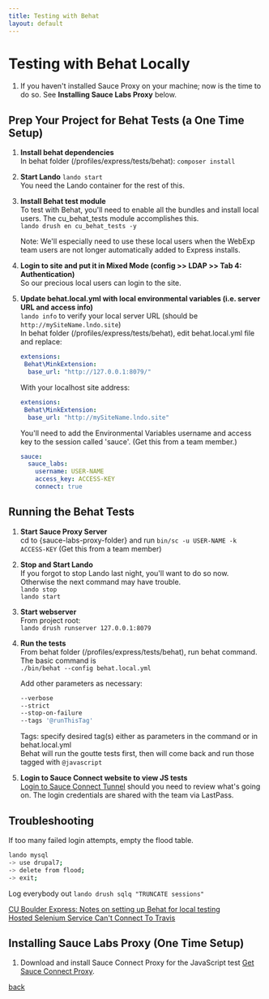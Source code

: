 ```yaml
---
title: Testing with Behat
layout: default
---
```


# Testing with Behat Locally

1. If you haven't installed Sauce Proxy on your machine; now is the time to do so. See **Installing Sauce Labs Proxy** below.

## Prep Your Project for Behat Tests (a One Time Setup)

1. **Install behat dependencies** <br />
   In behat folder (/profiles/express/tests/behat):  `composer install`

1. **Start Lando** `lando start` <br />
   You need the Lando container for the rest of this.

1. **Install Behat test module** <br/>
   To test with Behat, you'll need to enable all the bundles and install local users. The cu_behat_tests module accomplishes this. <br/>
   `lando drush en cu_behat_tests -y` <br />

   Note: We'll especially need to use these local users when the WebExp team users are not longer automatically added to Express installs.

1. **Login to site and put it in Mixed Mode (config >> LDAP >> Tab 4: Authentication)** <br/>
    So our precious local users can login to the site.

1. **Update behat.local.yml with local environmental variables (i.e. server URL and access info)** <br />
   `lando info` to verify your local server URL (should be `http://mySiteName.lndo.site`)<br />
   In behat folder (/profiles/express/tests/behat), edit behat.local.yml file and replace:

      ```yml
      extensions:
       Behat\MinkExtension:
        base_url: "http://127.0.0.1:8079/"
      ```

      With your localhost site address:

      ```yml
      extensions:
       Behat\MinkExtension:
        base_url: "http://mySiteName.lndo.site"
      ```

      You'll need to add the Environmental Variables username and access key to the session called 'sauce'. (Get this from a team member.)
      ``` yml
      sauce:
        sauce_labs:
          username: USER-NAME
          access_key: ACCESS-KEY
          connect: true
      ```

## Running the Behat Tests

1. **Start Sauce Proxy Server** <br />
   cd to {sauce-labs-proxy-folder} and run `bin/sc -u USER-NAME -k ACCESS-KEY` (Get this from a team member)<br />

1. **Stop and Start Lando** <br />
   If you forgot to stop Lando last night, you'll want to do so now. Otherwise the next command may have trouble. <br />
   `lando stop` <br />
   `lando start`

1. **Start webserver** <br />
   From project root: <br />
   `lando drush runserver 127.0.0.1:8079`

1. **Run the tests** <br />
   From behat folder (/profiles/express/tests/behat), run behat command.  <br />
   The basic command is <br />
   `./bin/behat --config behat.local.yml` <br />

   Add other parameters as necessary: <br />
   ```sh
   --verbose
   --strict
   --stop-on-failure
   --tags '@runThisTag'

   ```

   Tags: specify desired tag(s) either as parameters in the command or in behat.local.yml <br />
   Behat will run the goutte tests first, then will come back and run those tagged with `@javascript`

1. **Login to Sauce Connect website to view JS tests**<br />
   [Login to Sauce Connect Tunnel](https://app.saucelabs.com/login) should you need to review what's going on. The login credentials are shared with the team via LastPass.


## Troubleshooting

If too many failed login attempts, empty the flood table.
```sh
lando mysql
-> use drupal7;
-> delete from flood;
-> exit;
```
Log everybody out
`lando drush sqlq "TRUNCATE sessions"`

[CU Boulder Express: Notes on setting up Behat for local testing](https://github.com/CuBoulder/express/tree/dev/tests/behat) <br />
[Hosted Selenium Service Can't Connect To Travis](https://github.com/CuBoulder/express/issues/3035)

## Installing Sauce Labs Proxy (One Time Setup)

1. Download and install Sauce Connect Proxy for the JavaScript test
   [Get Sauce Connect Proxy](https://wiki.saucelabs.com/display/DOCS/Sauce+Connect+Proxy).



[back](./)
